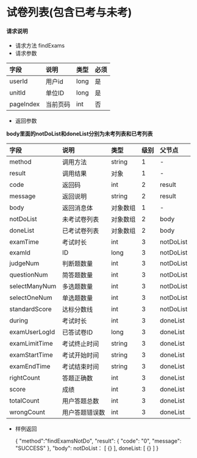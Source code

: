 # 试卷列表(包含已考与未考)

#### **请求说明**

* 请求方法 findExams
* 请求参数

| 字段 | 说明 | 类型 | 必须 |
| :--- | :--- | :--- | :--- |
| userId| 用户id | long | 是 |
| unitId| 单位ID | long | 是 |
| pageIndex| 当前页码 | int | 否 |

* 返回参数

**body里面的notDoList和doneList分别为未考列表和已考列表**

| 字段 | 说明 | 类型 | 级别 | 父节点 |
| :--- | :--- | :--- | :--- | :--- |
| method| 调用方法 | string | 1 | - |
| result | 调用结果 | 对象 | 1 | - |
| code | 返回码| int | 2 | result |
| message| 返回说明 | string | 2 | result |
| body | 返回消息体 | 对象数组 | 1 | - |
| notDoList| 未考试卷列表 | 对象数组 | 2 | body |
| doneList | 已考试卷列表 | 对象数组 | 2 | body |
| examTime| 考试时长| int| 3 | notDoList|
| examId | ID | long | 3 | notDoList|
| judgeNum| 判断题数量 | int | 3 | notDoList|
| questionNum | 简答题数量 | int | 3 | notDoList|
| selectManyNum | 多选题数量 | int | 3 | notDoList|
| selectOneNum | 单选题数量 | int | 3 | notDoList|
| standardScore | 达标分数线 | int | 3 | notDoList|
| during| 考试时长| int | 3 | doneList|
| examUserLogId| 已答试卷ID | long | 3 | doneList|
| examLimitTime| 考试终止时间 | string | 3 | doneList|
| examStartTime| 考试开始时间 | string | 3 | doneList|
| examEndTime| 考试结束时间 | string | 3 | doneList|
| rightCount| 答题正确数| int | 3 | doneList|
| score| 成绩 | int | 3 | doneList|
| totalCount| 用户答题总数 | int| 3 | doneList|
| wrongCount| 用户答题错误数 | int | 3 | doneList|

* 样例返回


    {
    "method":"findExamsNotDo",
        "result":
        {
        "code": "0",
        "message": "SUCCESS"
        },
    "body":
        notDoList：
        [
            {}
        ],
        doneList:
        [
            {}
        ]
    }

